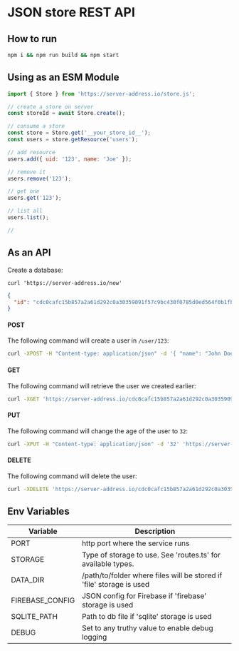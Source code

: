 # JSON store REST API

## How to run

```bash
npm i && npm run build && npm start
```

## Using as an ESM Module

```js
import { Store } from 'https://server-address.io/store.js';

// create a store on server
const storeId = await Store.create();

// consume a store
const store = Store.get('__your_store_id__');
const users = store.getResource('users');

// add resource
users.add({ uid: '123', name: 'Joe' });

// remove it
users.remove('123');

// get one
users.get('123');

// list all
users.list();

//
```

## As an API

Create a database:

`curl 'https://server-address.io/new'`

```json
{
  "id": "cdc0cafc15b857a2a61d292c0a30359091f57c9bc430f0785d0ed564f0b1fb9b"
}
```

#### POST

The following command will create a user in `/user/123`:

```bash
curl -XPOST -H "Content-type: application/json" -d '{ "name": "John Doe" }' 'https://server-address.io/cdc0cafc15b857a2a61d292c0a30359091f57c9bc430f0785d0ed564f0b1fb9b/user/123'
```

#### GET

The following command will retrieve the user we created earlier:

```bash
curl -XGET 'https://server-address.io/cdc0cafc15b857a2a61d292c0a30359091f57c9bc430f0785d0ed564f0b1fb9b/user/123'
```

#### PUT

The following command will change the age of the user to `32`:

```bash
curl -XPUT -H "Content-type: application/json" -d '32' 'https://server-address.io/cdc0cafc15b857a2a61d292c0a30359091f57c9bc430f0785d0ed564f0b1fb9b/user/123/age'
```

#### DELETE

The following command will delete the user:

```bash
curl -XDELETE 'https://server-address.io/cdc0cafc15b857a2a61d292c0a30359091f57c9bc430f0785d0ed564f0b1fb9b/user/123'
```

## Env Variables

| Variable        | Description                                                          |
| --------------- | -------------------------------------------------------------------- |
| PORT            | http port where the service runs                                     |
| STORAGE         | Type of storage to use. See 'routes.ts' for available types.         |
| DATA_DIR        | /path/to/folder where files will be stored if 'file' storage is used |
| FIREBASE_CONFIG | JSON config for Firebase if 'firebase' storage is used               |
| SQLITE_PATH     | Path to db file if 'sqlite' storage is used                          |
| DEBUG           | Set to any truthy value to enable debug logging                      |
